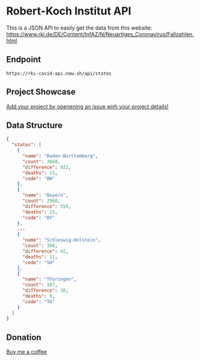 # Robert-Koch Institut API

This is a JSON API to easily get the data from this website:
https://www.rki.de/DE/Content/InfAZ/N/Neuartiges_Coronavirus/Fallzahlen.html

## Endpoint

`https://rki-covid-api.now.sh/api/states`

## Project Showcase

[Add your project by openening an issue wirh your project details!](https://github.com/marlon360/rki-covid-api/issues/new)

## Data Structure

```json
{
  "states": [
    {
      "name": "Baden-Württem­berg",
      "count": 3668,
      "difference": 922,
      "deaths": 33,
      "code": "BW"
    },
    {
      "name": "Bayern",
      "count": 2960,
      "difference": 559,
      "deaths": 23,
      "code": "BY"
    },
    ...
    {
      "name": "Schles­wig-Holstein",
      "count": 308,
      "difference": 42,
      "deaths": 11,
      "code": "SH"
    },
    {
      "name": "Thüringen",
      "count": 187,
      "difference": 38,
      "deaths": 9,
      "code": "TH"
    }
  ]
}
```

## Donation

[Buy me a coffee](https://ko-fi.com/marlon360)
